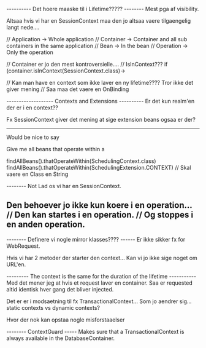 ---------- Det hoere maaske til i Lifetime????? --------
Mest pga af visibility.

Altsaa hvis vi har en SessionContext maa den jo altsaa vaere tilgaengelig langt nede....

// Application -> Whole application
// Container -> Container and all sub containers in the same application
// Bean -> In the bean
// Operation -> Only the operation


// Container er jo den mest kontroversielle....
// IsInContext??? if (container.isInContext(SessionContext.class)-> 


// Kan man have en context som ikke laver en ny lifetime???? Tror ikke det giver mening
// Saa maa det vaere en OnBinding

------------------- Contexts and Extensions ----------
Er det kun realm'en der er i en context??

Fx SessionContext giver det mening at sige extension beans ogsaa er der?

-----------------------
Would be nice to say

Give me all beans that operate within a 

findAllBeans().thatOperateWithin(SchedulingContext.class)
findAllBeans().thatOperateWithin(SchedulingExtension.CONTEXT) // Skal vaere en Class en String

--------   Not 
Lad os vi har en SessionContext.

Den behoever jo ikke kun koere i en operation...
// Den kan startes i en operation.
// Og stoppes i en anden operation.
--------

-------- Definere vi nogle mirror klasses???? ------
Er ikke sikker fx for WebRequest.

Hvis vi har 2 metoder der starter den context...
Kan vi jo ikke sige noget om URL'en.


--------- The context is the same for the duration of the lifetime ----------- 
Med det mener jeg at hvis et request laver en container.
Saa er requested altid identisk hver gang det bliver injected.

Det er er i modsaetning til fx TransactionalContext...
Som jo aendrer sig... static contexts vs dynamic contexts?

Hvor der nok kan opstaa nogle misforstaaelser

-------- ContextGuard -----
Makes sure that a TransactionalContext is always available in the DatabaseContainer.
